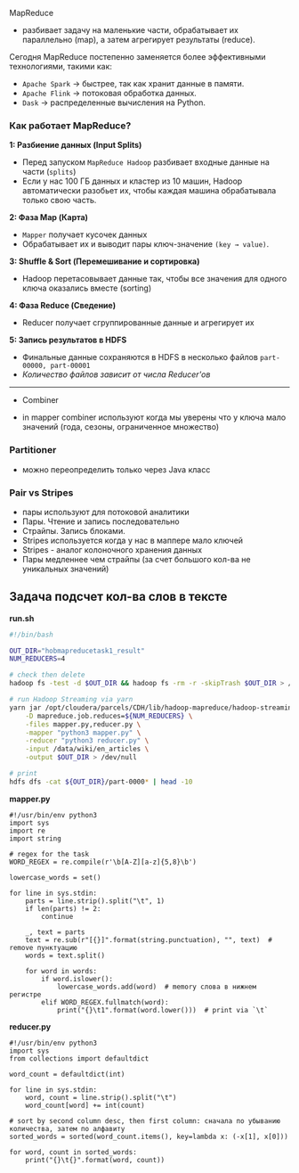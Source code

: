 MapReduce
- разбивает задачу на маленькие части, обрабатывает их параллельно (map), а затем агрегирует результаты (reduce).

Сегодня MapReduce постепенно заменяется более эффективными технологиями, такими как: 
- `Apache Spark` → быстрее, так как хранит данные в памяти.
- `Apache Flink` → потоковая обработка данных.
- `Dask` → распределенные вычисления на Python.

### Как работает MapReduce?
**1: Разбиение данных (Input Splits)**
- Перед запуском `MapReduce Hadoop` разбивает входные данные на части (`splits`)
- Если у нас 100 ГБ данных и кластер из 10 машин, Hadoop автоматически разобьет их, чтобы каждая машина обрабатывала только свою часть.

**2: Фаза Map (Карта)**
- `Mapper` получает кусочек данных
- Обрабатывает их и выводит пары ключ-значение `(key → value)`.

**3: Shuffle & Sort (Перемешивание и сортировка)**
- Hadoop перетасовывает данные так, чтобы все значения для одного ключа оказались вместе (sorting)

**4: Фаза Reduce (Сведение)**
- Reducer получает сгруппированные данные и агрегирует их

**5: Запись результатов в HDFS**
- Финальные данные сохраняются в HDFS в несколько файлов `part-00000, part-00001`
- _Количество файлов зависит от числа Reducer'ов_

---- 


- Combiner

- in mapper combiner используют когда мы уверены что у ключа мало значений (года, сезоны, ограниченное множество)

### Partitioner
- можно переопределить только через Java класс

### Pair vs Stripes

- пары используют для потоковой аналитики
- Пары. Чтение и запись последовательно
- Страйпы. Запись блоками.
- Stripes используется когда у нас в маппере мало ключей
- Stripes - аналог колоночного хранения данных
- Пары медленнее чем страйпы (за счет большого кол-ва не уникальных значений)

## Задача подсчет кол-ва слов в тексте

**run.sh**
```bash
#!/bin/bash

OUT_DIR="hobmapreducetask1_result"
NUM_REDUCERS=4

# check then delete
hadoop fs -test -d $OUT_DIR && hadoop fs -rm -r -skipTrash $OUT_DIR > /dev/null

# run Hadoop Streaming via yarn
yarn jar /opt/cloudera/parcels/CDH/lib/hadoop-mapreduce/hadoop-streaming.jar \
    -D mapreduce.job.reduces=${NUM_REDUCERS} \
    -files mapper.py,reducer.py \
    -mapper "python3 mapper.py" \
    -reducer "python3 reducer.py" \
    -input /data/wiki/en_articles \
    -output $OUT_DIR > /dev/null

# print
hdfs dfs -cat ${OUT_DIR}/part-0000* | head -10
```


**mapper.py**
```python3
#!/usr/bin/env python3
import sys
import re
import string

# regex for the task
WORD_REGEX = re.compile(r'\b[A-Z][a-z]{5,8}\b')

lowercase_words = set()

for line in sys.stdin:
    parts = line.strip().split("\t", 1)
    if len(parts) != 2:
        continue

    _, text = parts
    text = re.sub(r"[{}]".format(string.punctuation), "", text)  # remove пунктуацию
    words = text.split()

    for word in words:
        if word.islower():
            lowercase_words.add(word)  # memory слова в нижнем регистре
        elif WORD_REGEX.fullmatch(word):
            print("{}\t1".format(word.lower()))  # print via `\t`

```

**reducer.py**
```python3
#!/usr/bin/env python3
import sys
from collections import defaultdict

word_count = defaultdict(int)

for line in sys.stdin:
    word, count = line.strip().split("\t")
    word_count[word] += int(count)

# sort by second column desc, then first column: сначала по убыванию количества, затем по алфавиту
sorted_words = sorted(word_count.items(), key=lambda x: (-x[1], x[0]))

for word, count in sorted_words:
    print("{}\t{}".format(word, count))
```
